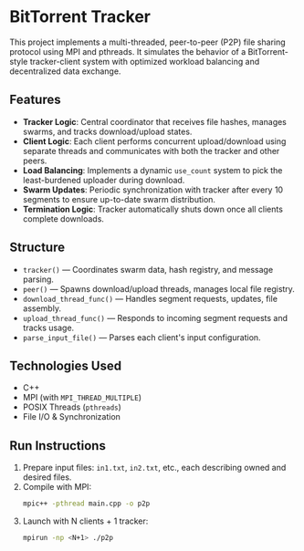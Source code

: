 # BitTorrent Tracker

This project implements a multi-threaded, peer-to-peer (P2P) file sharing protocol using MPI and pthreads. It simulates the behavior of a BitTorrent-style tracker-client system with optimized workload balancing and decentralized data exchange.

## Features

- **Tracker Logic**: Central coordinator that receives file hashes, manages swarms, and tracks download/upload states.
- **Client Logic**: Each client performs concurrent upload/download using separate threads and communicates with both the tracker and other peers.
- **Load Balancing**: Implements a dynamic `use_count` system to pick the least-burdened uploader during download.
- **Swarm Updates**: Periodic synchronization with tracker after every 10 segments to ensure up-to-date swarm distribution.
- **Termination Logic**: Tracker automatically shuts down once all clients complete downloads.

## Structure

- `tracker()` — Coordinates swarm data, hash registry, and message parsing.
- `peer()` — Spawns download/upload threads, manages local file registry.
- `download_thread_func()` — Handles segment requests, updates, file assembly.
- `upload_thread_func()` — Responds to incoming segment requests and tracks usage.
- `parse_input_file()` — Parses each client's input configuration.

## Technologies Used
- C++
- MPI (with `MPI_THREAD_MULTIPLE`)
- POSIX Threads (`pthreads`)
- File I/O & Synchronization

## Run Instructions

1. Prepare input files: `in1.txt`, `in2.txt`, etc., each describing owned and desired files.
2. Compile with MPI:
   ```bash
   mpic++ -pthread main.cpp -o p2p
3. Launch with N clients + 1 tracker:
    ```bash
    mpirun -np <N+1> ./p2p

